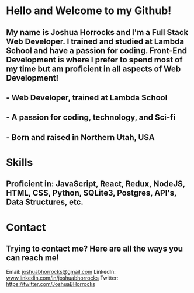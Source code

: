 # Hello and Welcome to my Github!
## My name is Joshua Horrocks and I'm a Full Stack Web Developer. I trained and studied at Lambda School and have a passion for coding. Front-End Development is where I prefer to spend most of my time but am proficient in all aspects of Web Development!

## - Web Developer, trained at Lambda School
## - A passion for coding, technology, and Sci-fi
## - Born and raised in Northern Utah, USA

# Skills
## Proficient in: JavaScript, React, Redux, NodeJS, HTML, CSS, Python, SQLite3, Postgres, API's, Data Structures, etc.

# Contact
## Trying to contact me? Here are all the ways you can reach me!

Email: joshuabhorrocks@gmail.com
LinkedIn: www.linkedin.com/in/joshuabhorrocks
Twitter: https://twitter.com/JoshuaBHorrocks
